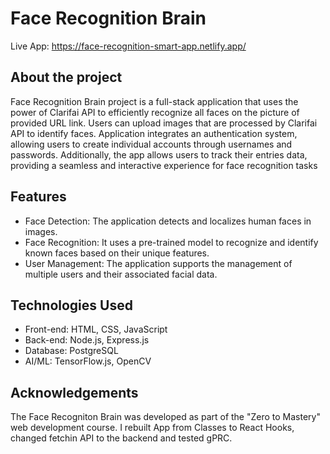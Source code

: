 # Face Recognition Brain

Live App: https://face-recognition-smart-app.netlify.app/

## About the project

Face Recognition Brain project is a full-stack application that uses the power of Clarifai API to efficiently recognize all faces on the picture of provided URL link. Users can upload images that are processed by Clarifai API to identify faces. Application integrates an authentication system, allowing users to create individual accounts through usernames and passwords. Additionally, the app allows users to track their entries data, providing a seamless and interactive experience for face recognition tasks

## Features

-   Face Detection: The application detects and localizes human faces in images.
-   Face Recognition: It uses a pre-trained model to recognize and identify known faces based on their unique features.
-   User Management: The application supports the management of multiple users and their associated facial data.

## Technologies Used

-   Front-end: HTML, CSS, JavaScript
-   Back-end: Node.js, Express.js
-   Database: PostgreSQL
-   AI/ML: TensorFlow.js, OpenCV

## Acknowledgements

The Face Recogniton Brain was developed as part of the "Zero to Mastery" web development course. I rebuilt App from Classes to React Hooks, changed fetchin API to the backend and tested gPRC.
